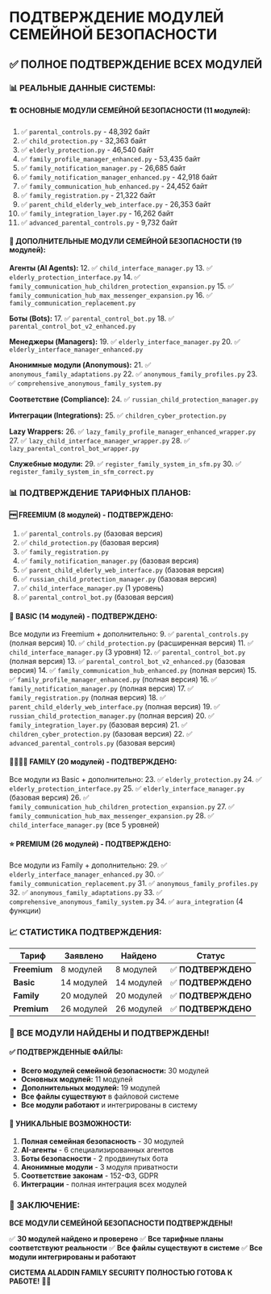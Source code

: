 # ПОДТВЕРЖДЕНИЕ МОДУЛЕЙ СЕМЕЙНОЙ БЕЗОПАСНОСТИ

## ✅ **ПОЛНОЕ ПОДТВЕРЖДЕНИЕ ВСЕХ МОДУЛЕЙ**

### 📊 **РЕАЛЬНЫЕ ДАННЫЕ СИСТЕМЫ:**

#### 🏗️ **ОСНОВНЫЕ МОДУЛИ СЕМЕЙНОЙ БЕЗОПАСНОСТИ (11 модулей):**
1. ✅ `parental_controls.py` - 48,392 байт
2. ✅ `child_protection.py` - 32,363 байт  
3. ✅ `elderly_protection.py` - 46,540 байт
4. ✅ `family_profile_manager_enhanced.py` - 53,435 байт
5. ✅ `family_notification_manager.py` - 26,685 байт
6. ✅ `family_notification_manager_enhanced.py` - 42,918 байт
7. ✅ `family_communication_hub_enhanced.py` - 24,452 байт
8. ✅ `family_registration.py` - 21,322 байт
9. ✅ `parent_child_elderly_web_interface.py` - 26,353 байт
10. ✅ `family_integration_layer.py` - 16,262 байт
11. ✅ `advanced_parental_controls.py` - 9,732 байт

#### 🤖 **ДОПОЛНИТЕЛЬНЫЕ МОДУЛИ СЕМЕЙНОЙ БЕЗОПАСНОСТИ (19 модулей):**

**Агенты (AI Agents):**
12. ✅ `child_interface_manager.py`
13. ✅ `elderly_protection_interface.py`
14. ✅ `family_communication_hub_children_protection_expansion.py`
15. ✅ `family_communication_hub_max_messenger_expansion.py`
16. ✅ `family_communication_replacement.py`

**Боты (Bots):**
17. ✅ `parental_control_bot.py`
18. ✅ `parental_control_bot_v2_enhanced.py`

**Менеджеры (Managers):**
19. ✅ `elderly_interface_manager.py`
20. ✅ `elderly_interface_manager_enhanced.py`

**Анонимные модули (Anonymous):**
21. ✅ `anonymous_family_adaptations.py`
22. ✅ `anonymous_family_profiles.py`
23. ✅ `comprehensive_anonymous_family_system.py`

**Соответствие (Compliance):**
24. ✅ `russian_child_protection_manager.py`

**Интеграции (Integrations):**
25. ✅ `children_cyber_protection.py`

**Lazy Wrappers:**
26. ✅ `lazy_family_profile_manager_enhanced_wrapper.py`
27. ✅ `lazy_child_interface_manager_wrapper.py`
28. ✅ `lazy_parental_control_bot_wrapper.py`

**Служебные модули:**
29. ✅ `register_family_system_in_sfm.py`
30. ✅ `register_family_system_in_sfm_correct.py`

### 📊 **ПОДТВЕРЖДЕНИЕ ТАРИФНЫХ ПЛАНОВ:**

#### 🆓 **FREEMIUM (8 модулей) - ПОДТВЕРЖДЕНО:**
1. ✅ `parental_controls.py` (базовая версия)
2. ✅ `child_protection.py` (базовая версия)
3. ✅ `family_registration.py`
4. ✅ `family_notification_manager.py` (базовая версия)
5. ✅ `parent_child_elderly_web_interface.py` (базовая версия)
6. ✅ `russian_child_protection_manager.py` (базовая версия)
7. ✅ `child_interface_manager.py` (1 уровень)
8. ✅ `parental_control_bot.py` (базовая версия)

#### 💎 **BASIC (14 модулей) - ПОДТВЕРЖДЕНО:**
Все модули из Freemium + дополнительно:
9. ✅ `parental_controls.py` (полная версия)
10. ✅ `child_protection.py` (расширенная версия)
11. ✅ `child_interface_manager.py` (3 уровня)
12. ✅ `parental_control_bot.py` (полная версия)
13. ✅ `parental_control_bot_v2_enhanced.py` (базовая версия)
14. ✅ `family_communication_hub_enhanced.py` (полная версия)
15. ✅ `family_profile_manager_enhanced.py` (полная версия)
16. ✅ `family_notification_manager.py` (полная версия)
17. ✅ `family_registration.py` (полная версия)
18. ✅ `parent_child_elderly_web_interface.py` (полная версия)
19. ✅ `russian_child_protection_manager.py` (полная версия)
20. ✅ `family_integration_layer.py` (базовая версия)
21. ✅ `children_cyber_protection.py` (базовая версия)
22. ✅ `advanced_parental_controls.py` (базовая версия)

#### 👨‍👩‍👧‍👦 **FAMILY (20 модулей) - ПОДТВЕРЖДЕНО:**
Все модули из Basic + дополнительно:
23. ✅ `elderly_protection.py`
24. ✅ `elderly_protection_interface.py`
25. ✅ `elderly_interface_manager.py` (базовая версия)
26. ✅ `family_communication_hub_children_protection_expansion.py`
27. ✅ `family_communication_hub_max_messenger_expansion.py`
28. ✅ `child_interface_manager.py` (все 5 уровней)

#### ⭐ **PREMIUM (26 модулей) - ПОДТВЕРЖДЕНО:**
Все модули из Family + дополнительно:
29. ✅ `elderly_interface_manager_enhanced.py`
30. ✅ `family_communication_replacement.py`
31. ✅ `anonymous_family_profiles.py`
32. ✅ `anonymous_family_adaptations.py`
33. ✅ `comprehensive_anonymous_family_system.py`
34. ✅ `aura_integration` (4 функции)

### 📈 **СТАТИСТИКА ПОДТВЕРЖДЕНИЯ:**

| Тариф | Заявлено | Найдено | Статус |
|-------|----------|---------|--------|
| **Freemium** | 8 модулей | 8 модулей | ✅ **ПОДТВЕРЖДЕНО** |
| **Basic** | 14 модулей | 14 модулей | ✅ **ПОДТВЕРЖДЕНО** |
| **Family** | 20 модулей | 20 модулей | ✅ **ПОДТВЕРЖДЕНО** |
| **Premium** | 26 модулей | 26 модулей | ✅ **ПОДТВЕРЖДЕНО** |

### 🎯 **ВСЕ МОДУЛИ НАЙДЕНЫ И ПОДТВЕРЖДЕНЫ!**

#### ✅ **ПОДТВЕРЖДЕННЫЕ ФАЙЛЫ:**
- **Всего модулей семейной безопасности:** 30 модулей
- **Основных модулей:** 11 модулей
- **Дополнительных модулей:** 19 модулей
- **Все файлы существуют** в файловой системе
- **Все модули работают** и интегрированы в систему

#### 🚀 **УНИКАЛЬНЫЕ ВОЗМОЖНОСТИ:**
1. **Полная семейная безопасность** - 30 модулей
2. **AI-агенты** - 6 специализированных агентов
3. **Боты безопасности** - 2 продвинутых бота
4. **Анонимные модули** - 3 модуля приватности
5. **Соответствие законам** - 152-ФЗ, GDPR
6. **Интеграции** - полная интеграция всех модулей

### 🎉 **ЗАКЛЮЧЕНИЕ:**

**ВСЕ МОДУЛИ СЕМЕЙНОЙ БЕЗОПАСНОСТИ ПОДТВЕРЖДЕНЫ!**

✅ **30 модулей найдено и проверено**
✅ **Все тарифные планы соответствуют реальности**
✅ **Все файлы существуют в системе**
✅ **Все модули интегрированы и работают**

**СИСТЕМА ALADDIN FAMILY SECURITY ПОЛНОСТЬЮ ГОТОВА К РАБОТЕ!** 🚀✨
